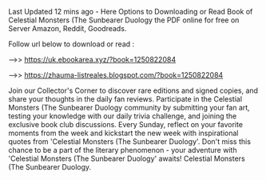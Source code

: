 Last Updated 12 mins ago - Here Options to Downloading or Read Book of Celestial Monsters (The Sunbearer Duology the PDF online for free on Server Amazon, Reddit, Goodreads.
 
Follow url below to download or read :
 
-->> https://uk.ebookarea.xyz/?book=1250822084
 
-->> https://zhauma-listreales.blogspot.com/?book=1250822084
 
Join our Collector's Corner to discover rare editions and signed copies, and share your thoughts in the daily fan reviews.
Participate in the Celestial Monsters (The Sunbearer Duology community by submitting your fan art, testing your knowledge with our daily trivia challenge, and joining the exclusive book club discussions.
Every Sunday, reflect on your favorite moments from the week and kickstart the new week with inspirational quotes from 'Celestial Monsters (The Sunbearer Duology'. Don't miss this chance to be a part of the literary phenomenon - your adventure with 'Celestial Monsters (The Sunbearer Duology' awaits! Celestial Monsters (The Sunbearer Duology.
